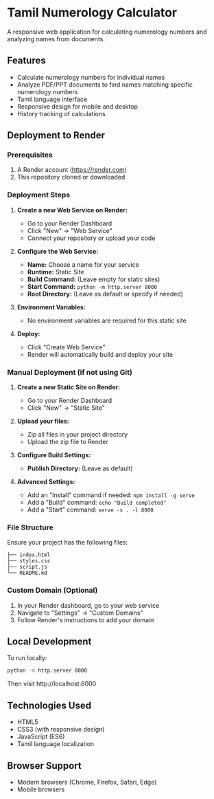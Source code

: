 # Tamil Numerology Calculator

A responsive web application for calculating numerology numbers and analyzing names from documents.

## Features
- Calculate numerology numbers for individual names
- Analyze PDF/PPT documents to find names matching specific numerology numbers
- Tamil language interface
- Responsive design for mobile and desktop
- History tracking of calculations

## Deployment to Render

### Prerequisites
1. A Render account (https://render.com)
2. This repository cloned or downloaded

### Deployment Steps

1. **Create a new Web Service on Render:**
   - Go to your Render Dashboard
   - Click "New" → "Web Service"
   - Connect your repository or upload your code

2. **Configure the Web Service:**
   - **Name:** Choose a name for your service
   - **Runtime:** Static Site
   - **Build Command:** (Leave empty for static sites)
   - **Start Command:** `python -m http.server 8000`
   - **Root Directory:** (Leave as default or specify if needed)

3. **Environment Variables:**
   - No environment variables are required for this static site

4. **Deploy:**
   - Click "Create Web Service"
   - Render will automatically build and deploy your site

### Manual Deployment (if not using Git)

1. **Create a new Static Site on Render:**
   - Go to your Render Dashboard
   - Click "New" → "Static Site"

2. **Upload your files:**
   - Zip all files in your project directory
   - Upload the zip file to Render

3. **Configure Build Settings:**
   - **Publish Directory:** (Leave as default)

4. **Advanced Settings:**
   - Add an "Install" command if needed: `npm install -g serve`
   - Add a "Build" command: `echo "Build completed"`
   - Add a "Start" command: `serve -s . -l 8000`

### File Structure
Ensure your project has the following files:
```
├── index.html
├── styles.css
├── script.js
└── README.md
```

### Custom Domain (Optional)
1. In your Render dashboard, go to your web service
2. Navigate to "Settings" → "Custom Domains"
3. Follow Render's instructions to add your domain

## Local Development

To run locally:
```bash
python -m http.server 8000
```

Then visit http://localhost:8000

## Technologies Used
- HTML5
- CSS3 (with responsive design)
- JavaScript (ES6)
- Tamil language localization

## Browser Support
- Modern browsers (Chrome, Firefox, Safari, Edge)
- Mobile browsers